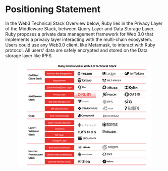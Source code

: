 # Positioning Statement

In the Web3 Technical Stack Overview below, Ruby lies in the Privacy Layer of the Middleware Stack, between Query Layer and Data Storage Layer. Ruby proposes a private data management framework for Web 3.0 that implements a privacy layer interacting with the multi-chain ecosystem. Users could use any Web3.0 client, like Metamask, to interact with Ruby protocol. All users' data are safely encrypted and stored on the Data storage layer like IPFS.

<figure><img src="../../.gitbook/assets/image (12).png" alt=""><figcaption></figcaption></figure>
